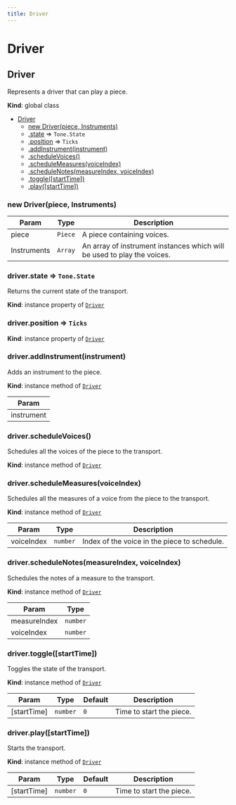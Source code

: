 ```yaml
---
title: Driver
---
```


# Driver

<a name="Driver"></a>

## Driver
Represents a driver that can play a piece.

**Kind**: global class  

* [Driver](#Driver)
    * [new Driver(piece, Instruments)](#new_Driver_new)
    * [.state](#Driver+state) ⇒ <code>Tone.State</code>
    * [.position](#Driver+position) ⇒ <code>Ticks</code>
    * [.addInstrument(instrument)](#Driver+addInstrument)
    * [.scheduleVoices()](#Driver+scheduleVoices)
    * [.scheduleMeasures(voiceIndex)](#Driver+scheduleMeasures)
    * [.scheduleNotes(measureIndex, voiceIndex)](#Driver+scheduleNotes)
    * [.toggle([startTime])](#Driver+toggle)
    * [.play([startTime])](#Driver+play)

<a name="new_Driver_new"></a>

### new Driver(piece, Instruments)

| Param | Type | Description |
| --- | --- | --- |
| piece | <code>Piece</code> | A piece containing voices. |
| Instruments | <code>Array</code> | An array of instrument instances which will be used to play the voices. |

<a name="Driver+state"></a>

### driver.state ⇒ <code>Tone.State</code>
Returns the current state of the transport.

**Kind**: instance property of [<code>Driver</code>](#Driver)  
<a name="Driver+position"></a>

### driver.position ⇒ <code>Ticks</code>
**Kind**: instance property of [<code>Driver</code>](#Driver)  
<a name="Driver+addInstrument"></a>

### driver.addInstrument(instrument)
Adds an instrument to the piece.

**Kind**: instance method of [<code>Driver</code>](#Driver)  

| Param |
| --- |
| instrument | 

<a name="Driver+scheduleVoices"></a>

### driver.scheduleVoices()
Schedules all the voices of the piece to the transport.

**Kind**: instance method of [<code>Driver</code>](#Driver)  
<a name="Driver+scheduleMeasures"></a>

### driver.scheduleMeasures(voiceIndex)
Schedules all the measures of a voice from the piece to the transport.

**Kind**: instance method of [<code>Driver</code>](#Driver)  

| Param | Type | Description |
| --- | --- | --- |
| voiceIndex | <code>number</code> | Index of the voice in the piece to schedule. |

<a name="Driver+scheduleNotes"></a>

### driver.scheduleNotes(measureIndex, voiceIndex)
Schedules the notes of a measure to the transport.

**Kind**: instance method of [<code>Driver</code>](#Driver)  

| Param | Type |
| --- | --- |
| measureIndex | <code>number</code> | 
| voiceIndex | <code>number</code> | 

<a name="Driver+toggle"></a>

### driver.toggle([startTime])
Toggles the state of the transport.

**Kind**: instance method of [<code>Driver</code>](#Driver)  

| Param | Type | Default | Description |
| --- | --- | --- | --- |
| [startTime] | <code>number</code> | <code>0</code> | Time to start the piece. |

<a name="Driver+play"></a>

### driver.play([startTime])
Starts the transport.

**Kind**: instance method of [<code>Driver</code>](#Driver)  

| Param | Type | Default | Description |
| --- | --- | --- | --- |
| [startTime] | <code>number</code> | <code>0</code> | Time to start the piece. |

